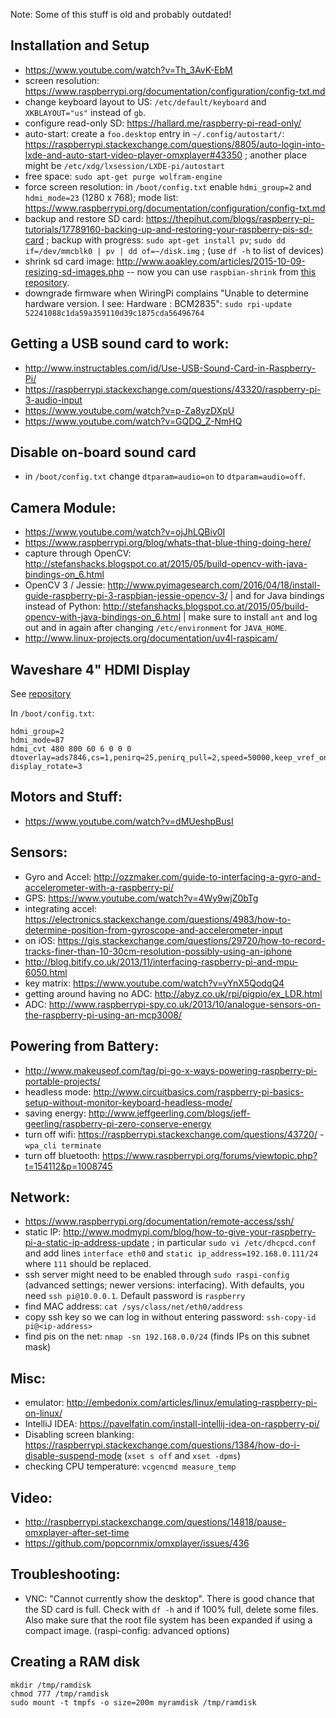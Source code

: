 Note: Some of this stuff is old and probably outdated!

## Installation and Setup

- https://www.youtube.com/watch?v=Th_3AvK-EbM
- screen resolution: https://www.raspberrypi.org/documentation/configuration/config-txt.md
- change keyboard layout to US: `/etc/default/keyboard` and `XKBLAYOUT="us"` instead of `gb`.
- configure read-only SD: https://hallard.me/raspberry-pi-read-only/
- auto-start: create a `foo.desktop` entry in `~/.config/autostart/`: https://raspberrypi.stackexchange.com/questions/8805/auto-login-into-lxde-and-auto-start-video-player-omxplayer#43350 ;
  another place might be `/etc/xdg/lxsession/LXDE-pi/autostart`
- free space: `sudo apt-get purge wolfram-engine`
- force screen resolution: in `/boot/config.txt` enable `hdmi_group=2` and `hdmi_mode=23` (1280 x 768); mode list: https://www.raspberrypi.org/documentation/configuration/config-txt.md
- backup and restore SD card: https://thepihut.com/blogs/raspberry-pi-tutorials/17789160-backing-up-and-restoring-your-raspberry-pis-sd-card ; backup with progress: `sudo apt-get install pv`; `sudo dd if=/dev/mmcblk0 | pv | dd of=~/disk.img` ; (use `df -h` to list of devices)
- shrink sd card image: http://www.aoakley.com/articles/2015-10-09-resizing-sd-images.php -- now you can use `raspbian-shrink` from [this repository](https://github.com/aoakley/cotswoldjam).
- downgrade firmware when WiringPi complains "Unable to determine hardware version. I see: Hardware   : BCM2835": `sudo rpi-update 52241088c1da59a359110d39c1875cda56496764`

## Getting a USB sound card to work:

- http://www.instructables.com/id/Use-USB-Sound-Card-in-Raspberry-Pi/
- https://raspberrypi.stackexchange.com/questions/43320/raspberry-pi-3-audio-input
- https://www.youtube.com/watch?v=p-Za8yzDXpU
- https://www.youtube.com/watch?v=GQDQ_Z-NmHQ

## Disable on-board sound card

- in `/boot/config.txt` change `dtparam=audio=on` to `dtparam=audio=off`.

## Camera Module:

- https://www.youtube.com/watch?v=ojJhLQBiv0I
- https://www.raspberrypi.org/blog/whats-that-blue-thing-doing-here/
- capture through OpenCV: http://stefanshacks.blogspot.co.at/2015/05/build-opencv-with-java-bindings-on_6.html
- OpenCV 3 / Jessie: http://www.pyimagesearch.com/2016/04/18/install-guide-raspberry-pi-3-raspbian-jessie-opencv-3/ | and for Java bindings instead of Python: http://stefanshacks.blogspot.co.at/2015/05/build-opencv-with-java-bindings-on_6.html | make sure to install `ant` and log out and in again after changing `/etc/environment` for `JAVA_HOME`.
- http://www.linux-projects.org/documentation/uv4l-raspicam/

## Waveshare 4" HDMI Display

See [repository](https://github.com/waveshare/LCD-show)

In `/boot/config.txt`:

    hdmi_group=2
    hdmi_mode=87
    hdmi_cvt 480 800 60 6 0 0 0
    dtoverlay=ads7846,cs=1,penirq=25,penirq_pull=2,speed=50000,keep_vref_on=0,swapxy=0,pmax=255,xohms=150,xmin=200,xmax=3900,ymin=200,ymax=3900
    display_rotate=3

## Motors and Stuff:

- https://www.youtube.com/watch?v=dMUeshpBusI

## Sensors:

- Gyro and Accel: http://ozzmaker.com/guide-to-interfacing-a-gyro-and-accelerometer-with-a-raspberry-pi/
- GPS: https://www.youtube.com/watch?v=4Wy9wjZ0bTg
- integrating accel: https://electronics.stackexchange.com/questions/4983/how-to-determine-position-from-gyroscope-and-accelerometer-input
- on iOS: https://gis.stackexchange.com/questions/29720/how-to-record-tracks-finer-than-10-30cm-resolution-possibly-using-an-iphone
- http://blog.bitify.co.uk/2013/11/interfacing-raspberry-pi-and-mpu-6050.html
- key matrix: https://www.youtube.com/watch?v=yYnX5QodqQ4
- getting around having no ADC: http://abyz.co.uk/rpi/pigpio/ex_LDR.html
- ADC: http://www.raspberrypi-spy.co.uk/2013/10/analogue-sensors-on-the-raspberry-pi-using-an-mcp3008/

## Powering from Battery:

- http://www.makeuseof.com/tag/pi-go-x-ways-powering-raspberry-pi-portable-projects/
- headless mode: http://www.circuitbasics.com/raspberry-pi-basics-setup-without-monitor-keyboard-headless-mode/
- saving energy: http://www.jeffgeerling.com/blogs/jeff-geerling/raspberry-pi-zero-conserve-energy
- turn off wifi: https://raspberrypi.stackexchange.com/questions/43720/ - `wpa_cli terminate`
- turn off bluetooth: https://www.raspberrypi.org/forums/viewtopic.php?t=154112&p=1008745

## Network:

- https://www.raspberrypi.org/documentation/remote-access/ssh/
- static IP: http://www.modmypi.com/blog/how-to-give-your-raspberry-pi-a-static-ip-address-update ; in particular
  `sudo vi /etc/dhcpcd.conf` and add lines `interface eth0` and `static ip_address=192.168.0.111/24` where `111` should be replaced.
- ssh server might need to be enabled through `sudo raspi-config` (advanced settings; newer versions: interfacing). With defaults, you need `ssh pi@10.0.0.1`. Default password is `raspberry`
- find MAC address: `cat /sys/class/net/eth0/address`
- copy ssh key so we can log in without entering password: `ssh-copy-id pi@<ip-address>`
- find pis on the net: `nmap -sn 192.168.0.0/24` (finds IPs on this subnet mask)

## Misc:

- emulator: http://embedonix.com/articles/linux/emulating-raspberry-pi-on-linux/
- IntelliJ IDEA: https://pavelfatin.com/install-intellij-idea-on-raspberry-pi/
- Disabling screen blanking: https://raspberrypi.stackexchange.com/questions/1384/how-do-i-disable-suspend-mode (`xset s off` and `xset -dpms`)
- checking CPU temperature: `vcgencmd measure_temp`

## Video:

- http://raspberrypi.stackexchange.com/questions/14818/pause-omxplayer-after-set-time
- https://github.com/popcornmix/omxplayer/issues/436

## Troubleshooting:

- VNC: "Cannot currently show the desktop". There is good chance that the SD card is full. Check with `df -h` and if 100% full, delete some files.
  Also make sure that the root file system has been expanded if using a compact image. (raspi-config: advanced options)

## Creating a RAM disk

```shell
mkdir /tmp/ramdisk
chmod 777 /tmp/ramdisk
sudo mount -t tmpfs -o size=200m myramdisk /tmp/ramdisk
```

